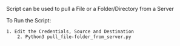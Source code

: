 Script can be used to pull a File or a Folder/Directory from a Server 

To Run the Script:


	1. Edit the Credentials, Source and Destination 
        2. Python3 pull_file-folder_from_server.py
